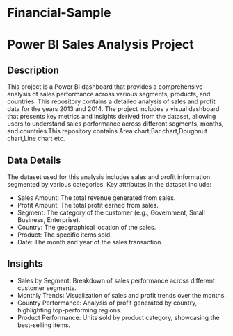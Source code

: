# Financial-Sample

# Power BI Sales Analysis Project  

## Description  
This project is a Power BI dashboard that provides a comprehensive analysis of sales performance across various segments, products, and countries. This repository contains a detailed analysis of sales and profit data for the years 2013 and 2014. The project includes a visual dashboard that presents key metrics and insights derived from the dataset, allowing users to understand sales performance across different segments, months, and countries.This repository contains Area chart,Bar chart,Doughnut chart,Line chart etc.

## Data Details

The dataset used for this analysis includes sales and profit information segmented by various categories. Key attributes in the dataset include:
* Sales Amount: The total revenue generated from sales.
*	Profit Amount: The total profit earned from sales.
*	Segment: The category of the customer (e.g., Government, Small Business, Enterprise).
*	Country: The geographical location of the sales.
*	Product: The specific items sold.
*	Date: The month and year of the sales transaction.

## Insights

*	Sales by Segment: Breakdown of sales performance across different customer segments.
*	Monthly Trends: Visualization of sales and profit trends over the months.
*	Country Performance: Analysis of profit generated by country, highlighting top-performing regions.
*	Product Performance: Units sold by product category, showcasing the best-selling items.

